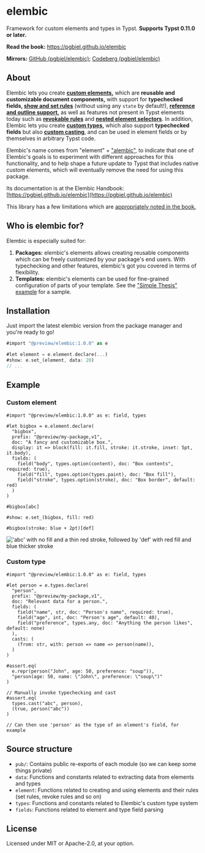 # elembic
Framework for custom elements and types in Typst. **Supports Typst 0.11.0 or later.**

**Read the book:** https://pgbiel.github.io/elembic

**Mirrors:** [GitHub (pgbiel/elembic)](https://github.com/PgBiel/elembic); [Codeberg (pgbiel/elembic)](https://codeberg.org/PgBiel/elembic)

## About

Elembic lets you create [**custom elements,**](https://pgbiel.github.io/elembic/elements/creating/index.html) which are **reusable and customizable document components,** with support for **typechecked fields, [show and set rules](https://pgbiel.github.io/elembic/elements/styling/index.html)** (without using any `state` by default!), **[reference and outline support,](https://pgbiel.github.io/elembic/elements/creating/labels-refs.html)** as well as features not present in Typst elements today such as **[revokable rules](https://pgbiel.github.io/elembic/elements/styling/revoke.html)** and **[nested element selectors](https://pgbiel.github.io/elembic/elements/filters/within.html)**. In addition, Elembic lets you create [**custom types,**](https://pgbiel.github.io/elembic/types/custom-types/index.html) which also support **typechecked fields** but also [**custom casting**](https://pgbiel.github.io/elembic/types/custom-types/casts.html), and can be used in element fields or by themselves in arbitrary Typst code.

Elembic's name comes from "element" + ["alembic"](https://en.wikipedia.org/wiki/Alembic), to indicate that one of Elembic's goals is to experiment with different approaches for this functionality, and to help shape a future update to Typst that includes native custom elements, which will eventually remove the need for using this package.

Its documentation is at the Elembic Handbook: [https://pgbiel.github.io/elembic](https://pgbiel.github.io/elembic)

This library has a few limitations which are [appropriately noted in the book.](https://pgbiel.github.io/elembic/about/limitations.html)

## Who is elembic for?

Elembic is especially suited for:
1. **Packages:** elembic's elements allows creating reusable components which can be freely customized by your package's end users. With typechecking and other features, elembic's got you covered in terms of flexibility.
2. **Templates:** elembic's elements can be used for fine-grained configuration of parts of your template. See the ["Simple Thesis" example](https://pgbiel.github.io/elembic/examples/simple-thesis.html) for a sample.

## Installation

Just import the latest elembic version from the package manager and you're ready to go!

```rs
#import "@preview/elembic:1.0.0" as e

#let element = e.element.declare(...)
#show: e.set_(element, data: 20)
// ...
```

## Example

### Custom element

```typ
#import "@preview/elembic:1.0.0" as e: field, types

#let bigbox = e.element.declare(
  "bigbox",
  prefix: "@preview/my-package,v1",
  doc: "A fancy and customizable box.",
  display: it => block(fill: it.fill, stroke: it.stroke, inset: 5pt, it.body),
  fields: (
    field("body", types.option(content), doc: "Box contents", required: true),
    field("fill", types.option(types.paint), doc: "Box fill"),
    field("stroke", types.option(stroke), doc: "Box border", default: red)
  )
)

#bigbox[abc]

#show: e.set_(bigbox, fill: red)

#bigbox(stroke: blue + 2pt)[def]
```

!['abc' with no fill and a thin red stroke, followed by 'def' with red fill and blue thicker stroke](https://github.com/user-attachments/assets/c852cfcd-c0de-446a-999b-5ecaa44809b7)

### Custom type

```typ
#import "@preview/elembic:1.0.0" as e: field, types

#let person = e.types.declare(
  "person",
  prefix: "@preview/my-package,v1",
  doc: "Relevant data for a person.",
  fields: (
    field("name", str, doc: "Person's name", required: true),
    field("age", int, doc: "Person's age", default: 40),
    field("preference", types.any, doc: "Anything the person likes", default: none)
  ),
  casts: (
    (from: str, with: person => name => person(name)),
  )
)

#assert.eq(
  e.repr(person("John", age: 50, preference: "soup")),
  "person(age: 50, name: \"John\", preference: \"soup\")"
)

// Manually invoke typechecking and cast
#assert.eq(
  types.cast("abc", person),
  (true, person("abc"))
)

// Can then use 'person' as the type of an element's field, for example
```

## Source structure

- `pub/`: Contains public re-exports of each module (so we can keep some things private)
- `data`: Functions and constants related to extracting data from elements and types
- `element`: Functions related to creating and using elements and their rules (set rules, revoke rules and so on)
- `types`: Functions and constants related to Elembic's custom type system
- `fields`: Functions related to element and type field parsing

## License

Licensed under MIT or Apache-2.0, at your option.
